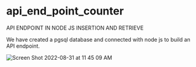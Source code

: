 # api_end_point_counter
API ENDPOINT IN NODE JS INSERTION AND RETRIEVE

We have created a pgsql database and connected with node js to build an API endpoint.

![Screen Shot 2022-08-31 at 11 45 09 AM](https://user-images.githubusercontent.com/35296051/187607243-365c2ec3-09f1-4c96-a98d-d3517a6ed3cd.png)
